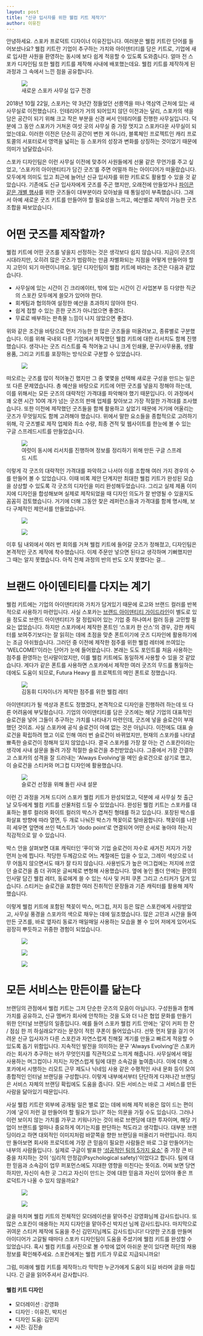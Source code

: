 ```yaml
---
layout: post
title: "신규 입사자를 위한 웰컴 키트 제작기"
author: 이유진
---
```


안녕하세요. 스포카 프로덕트 디자이너 이유진입니다. 여러분은 웰컴 키트란 단어를 들어보셨나요? 웰컴 키트란 기업이 추구하는 가치와 아이덴티티를 담은 키트로, 기업에 새로 입사한 사원을 환영하는 동시에 보다 쉽게 적응할 수 있도록 도와줍니다. 얼마 전 스포카 디자인팀 또한 웰컴 키트를 제작해 사내에 배포했는데요. 웰컴 키트를 제작하게 된 과정과 그 속에서 느낀 점을 공유합니다.

<figure>
  <img src="/images/2018-12-06/office.jpg"
     style="margin: 0 auto;" />
  <figcaption>
  새로운 스포카 사무실 입구 전경
  </figcaption>
</figure>

2018년 10월 22일, 스포카는 약 3년간 정들었던 선릉역을 떠나 역삼역 근처에 있는 새 사무실로 이전했습니다. 인테리어가 거의 되어있지 않던 이전과는 달리, 스포카의 색을 담은 공간이 되기 위해 크고 작은 부분을 신경 써서 인테리어를 진행한 사무실입니다. 덕분에 그 동안 스포카가 거쳐온 여섯 곳의 사무실 중 가장 멋지고 스포카다운 사무실이 되었는데요. 이러한 이전은 단순히 공간이 변한 게 아니라, 블록체인 프로젝트인 캐리 프로토콜의 서포터로서 영역을 넓히는 등 스포카의 성장과 변화를 상징하는 것이었기 때문에 의미가 남달랐습니다.

스포카 디자인팀은 이런 사무실 이전에 맞추어 사원들에게 선물 같은 무언가를 주고 싶었고, ‘스포카의 아이덴티티가 담긴 굿즈’를 주면 어떨까 하는 아이디어가 떠올랐습니다. 모두에게 의미도 있고 최근에 늘어난 신규 입사자를 위한 키트로도 활용할 수 있을 것 같았습니다. 기존에도 신규 입사자에게 굿즈를 주곤 했지만, 오래전에 만들었거나 [파이콘 같은 개별 행사](https://spoqa.github.io/2018/08/09/pyconkr2018.html)를 위한 굿즈들이 대부분이라 모아놨을 때 통일성이 부족했습니다. 그래서 아예 새로운 굿즈 키트를 만들어야 할 필요성을 느끼고, 예산별로 제작이 가능한 굿즈 조합을 짜보았습니다.

# 어떤 굿즈를 제작할까?

웰컴 키트에 어떤 굿즈를 넣을지 선정하는 것은 생각보다 쉽지 않습니다. 지금이 굿즈의 시대라지만, 오히려 많은 굿즈가 범람하는 만큼 차별화되는 지점을 어떻게 만들어야 할지 고민이 되기 마련이니까요. 일단 디자인팀이 웰컴 키트에 바라는 조건은 다음과 같았습니다.

- 사무실에 있는 시간이 긴 크리에이터, 밖에 있는 시간이 긴 사업본부 등 다양한 직군의 스포칸 모두에게 쓸모가 있어야 한다.
- 회계팀과 협의하여 설정한 예산을 초과하지 않아야 한다.
- 쉽게 접할 수 있는 흔한 굿즈가 아니었으면 좋겠다.
- 무료로 배부하는 판촉물 느낌이 나지 않았으면 좋겠다.

위와 같은 조건을 바탕으로 먼저 가능한 한 많은 굿즈들을 떠올려보고, 종류별로 구분했습니다. 이를 위해 국내외 다른 기업에서 제작했던 웰컴 키트에 대한 리서치도 함께 진행했습니다. 생각나는 굿즈 리스트를 죽 적어놓고 나니 크게 인쇄물, 문구/사무용품, 생활용품, 그리고 키트를 포장하는 방식으로 구분할 수 있었습니다.

<figure>
  <img src="/images/2018-12-06/list.png"
     style="margin: 0 auto;" />
</figure>

떠오르는 굿즈를 많이 적어놓긴 했지만 그 중 몇몇을 선택해 새로운 구성을 만드는 일은 또 다른 문제였습니다. 총 예산을 바탕으로 키트에 어떤 굿즈를 넣을지 정해야 하는데, 이를 위해서는 모든 굿즈의 대략적인 가격대를 파악해야 했기 때문입니다. 이 과정에서 꽤 오랜 시간 10여 개가 넘는 굿즈의 판매 업체를 찾아보고 가장 적절한 가격대를 조사했습니다. 또한 이전에 제작했던 굿즈들을 함께 활용하고 싶었기 때문에 거기에 어울리는 굿즈가 무엇일지도 함께 고려해야 했습니다. 위에서 말한 요소들을 종합적으로 고려하기 위해, 각 굿즈별로 제작 업체와 최소 수량, 최종 견적 및 웹사이트를 한눈에 볼 수 있는 구글 스프레드시트를 만들었습니다.

<figure>
  <img src="/images/2018-12-06/sheet.png"
     style="margin: 0 auto;" />
  <figcaption>
   여럿이 동시에 리서치를 진행하며 정보를 정리하기 위해 만든 구글 스프레드 시트
  </figcaption>
</figure>

이렇게 각 굿즈의 대략적인 가격대를 파악하고 나서야 이를 조합해 여러 가지 경우의 수를 만들어 볼 수 있었습니다. 이때 비록 제안 단계지만 최대한 웰컴 키트가 완성된 모습을 상상할 수 있도록 각 굿즈의 디자인을 미리 완성해두었습니다. 그리고 실제 제품 이미지에 디자인을 합성해보며 실제로 제작되었을 때 디자인 의도가 잘 반영될 수 있을지도 꼼꼼히 검토했습니다. 거기에 더해 그동안 찾은 레퍼런스들과 가격대를 함께 명시해, 보다 구체적인 제안서를 만들었습니다.

<figure>
  <img src="/images/2018-12-06/doc_01.png"
     style="margin: 0 auto;" />
</figure>

<figure>
  <img src="/images/2018-12-06/doc_02.png"
     style="margin: 0 auto;" />
</figure>

이후 팀 내외에서 여러 번 회의를 거쳐 웰컴 키트에 들어갈 굿즈가 정해졌고, 디자인팀은 본격적인 굿즈 제작에 착수했습니다. 이제 주문만 넣으면 된다고 생각하며 기뻐했지만 그 때는 알지 못했습니다. 아직 전체 과정의 반의 반도 오지 못했다는 걸...


# 브랜드 아이덴티티를 다지는 계기

웰컴 키트에는 기업의 아이덴티티와 가치가 담겨있기 때문에 로고와 브랜드 컬러를 반복적으로 사용하기 마련입니다. 사실 스포카는 [브랜드 아이덴티티 가이드라인](http://bi.spoqa.com)이 별도로 있을 정도로 브랜드 아이덴티티가 잘 정립되어 있는 기업 중 하나여서 컬러 등을 고민할 필요는 없었습니다. 하지만 스포카에서 제작한 폰트인 ‘스포카 한 산스'의 경우, 강한 캐릭터를 보여주기보다는 잘 읽히는 데에 초점을 맞춘 폰트이기에 굿즈 디자인에 활용하기에는 조금 아쉬웠습니다. 그러던 중 이전에 제작한 점주를 위한 웰컴 레터에 쓰여있는 ‘WELCOME!’이라는 단어가 눈에 들어왔습니다. 본래는 도도 포인트를 처음 사용하는 점주를 환영하는 인사말이었지만, 이를 웰컴 키트에도 동일하게 사용할 수 있을 것 같았습니다. 게다가 같은 폰트를 사용하면 스포카에서 제작한 여러 굿즈의 무드를 통일하는 데에도 도움이 되므로, Futura Heavy 를 프로젝트의 메인 폰트로 정했습니다.

<figure>
  <img src="/images/2018-12-06/welcome_letter.jpg"
     style="margin: 0 auto;" />
  <figcaption>
   김동휘 디자이너가 제작한 점주를 위한 웰컴 레터
  </figcaption>
</figure>

아이덴티티가 될 색상과 폰트도 정했겠다, 본격적으로 디자인을 진행하려 하는데 또 다른 어려움에 부딪혔습니다. 기업의 아이덴티티를 담은 굿즈에는 해당 기업의 대표적인 슬로건을 넣어 그들이 추구하는 가치를 나타내기 마련인데, 굿즈에 넣을 슬로건이 부재했던 것이죠. 사실 스포카에 공식 슬로건이 아예 없는 것은 아닙니다. 이전에도 대표 슬로건을 확립하려 했고 이로 인해 여러 번 슬로건이 바뀌었지만, 현재의 스포카를 나타낼 뾰족한 슬로건이 정해져 있지 않았습니다. 결국 스포카를 가장 잘 아는 건 스포칸이라는 생각에 사내 설문을 돌려 가장 적절한 슬로건을 추천받았습니다. 그중에서 가장 간결하고 스포카의 성격을 잘 드러내는 ‘Always Evolving’을 메인 슬로건으로 삼기로 했고, 이 슬로건을 스티커와 머그컵 디자인에 활용했습니다.

<figure>
  <img src="/images/2018-12-06/slogan.png"
     style="margin: 0 auto;" />
  <figcaption>
   슬로건 선정을 위해 돌린 사내 설문
  </figcaption>
</figure>

이런 긴 과정을 거쳐 드디어 스포카 웰컴 키트가 완성되었고, 덕분에 새 사무실 첫 출근날 모두에게 웰컴 키트를 선물처럼 드릴 수 있었습니다. 완성된 웰컴 키트는 스포카를 대표하는 블루 컬러와 화이트 컬러의 박스가 겹쳐진 형태를 하고 있습니다. 포장된 박스를 화살표 방향에 따라 열면, 두 개로 나눠진 박스가 책꽂이로 탈바꿈합니다. 책꽂이를 나란히 세우면 앞면에 쓰인 텍스트가 ‘dodo point’로 연결되어 어떤 순서로 놓아야 하는지 직감적으로 알 수 있습니다.

박스 안을 살펴보면 대표 캐릭터인 ‘푸이'와 기업 슬로건이 자수로 새겨진 저지가 가장 먼저 눈에 띕니다. 적당한 두께감으로 어느 계절에든 입을 수 있고, 그레이 색상으로 너무 어둡지 않으면서도 때가 잘 타지 않습니다. 사용빈도가 높은 머그컵에는 저지에 쓰였던 슬로건을 좀 더 귀여운 글씨체로 변형해 사용했습니다. 옆에 놓인 폴더 안에는 환영의 인사말 담긴 웰컴 레터, 동료에게 쓸 수 있는 식사 및 커피 쿠폰 그리고 스티커가 담겨 있습니다. 스티커는 슬로건을 포함한 여러 진취적인 문장들과 기존 캐릭터를 활용해 제작했습니다.

이렇게 웰컴 키트에 포함된 책꽂이 박스, 머그컵, 저지 등은 많은 스포칸에게 사랑받았고, 사무실 풍경을 스포카의 색으로 채우는 데에 일조했습니다. 많은 고민과 시간을 들여 만든 굿즈를, 바로 옆자리 동료가 매일매일 사용하는 모습을 볼 수 있어 저에게 있어서도 굉장히 뿌듯하고 귀중한 경험이 되었습니다.

<figure>
  <img src="/images/2018-12-06/kit_01.jpg"
     style="margin: 0 auto;" />
</figure>

<figure>
  <img src="/images/2018-12-06/kit_02.jpg"
     style="margin: 0 auto;" />
</figure>

<figure>
  <img src="/images/2018-12-06/kit_03.jpg"
     style="margin: 0 auto;" />
</figure>

# 모든 서비스는 만든이를 닮는다

브랜딩의 관점에서 웰컴 키트는 그저 단순한 굿즈의 모음이 아닙니다. 구성원들과 함께 가치를 공유하고, 신규 멤버가 회사에 안착하는 것을 도와 더 나은 협업 문화를 만들기 위한 인터널 브랜딩의 일종입니다. 예를 들어 스포카 웰컴 키트 안에는 ‘같이 커피 한 잔 / 점심 한 끼 하실래요?’라는 문장이 적힌 쿠폰이 들어있습니다. 선뜻 먼저 말을 걸기 어려운 신규 입사자가 다른 스포칸과 자연스럽게 친해질 계기를 만들고 빠르게 적응할 수 있도록 돕기 위함입니다. 지속적인 발전을 의미하는 문구 ‘Always Evolving’은 스포카라는 회사가 추구하는 바가 무엇인지를 직관적으로 느끼게 해줍니다. 사무실에서 매일 사용하는 머그컵이나 저지는 자연스럽게 팀에 대한 소속감을 높여줍니다. 이에 더해 스포카에서 시행하는 리모트 근무 제도나 닉네임 사용 같은 수평적인 사내 문화 등이 모여 종합적인 인터널 브랜딩을 구성합니다. 이렇게 내부에서부터 단단하게 다져나간 브랜딩은 서비스 자체의 브랜딩 확립에도 도움을 줍니다. 모든 서비스는 바로 그 서비스를 만든 사람을 닮아있기 때문입니다.

사실 웰컴 키트란 외부에 공개될 일은 별로 없는 데에 비해 제작 비용은 많이 드는 편이기에 ‘굳이 저런 걸 만들어야 할 필요가 있나?’ 하는 의문을 가질 수도 있습니다. 그러나 이런 보이지 않는 가치를 가꾸고 키워나가는 것이 바로 브랜딩에 대한 투자이며, 해당 기업이 브랜드를 얼마나 중요하게 여기는지를 판단하는 척도라고 생각합니다. 대부분 브랜딩이라고 하면 대외적인 이미지처럼 바깥쪽을 향한 브랜딩을 떠올리기 마련입니다. 하지만 돌아보면 회사와 프로덕트에 가장 큰 믿음이 필요한 사람들은 바로 그걸 만들어가는 내부의 사람들입니다. 실제로 구글이 발표한 [‘성공적인 팀의 5가지 요소'](https://rework.withgoogle.com/blog/five-keys-to-a-successful-google-team) 중 가장 큰 비중을 차지하는 것이 ‘심리적 안정감(Psychological safety)'이었다고 합니다. 팀에 대한 믿음과 소속감이 업무 퍼포먼스에도 지대한 영향을 미친다는 뜻이죠. 어찌 보면 당연하지만, 자신이 속한 곳 그리고 자신이 만드는 것에 대한 믿음과 자신이 있어야 좋은 프로덕트가 나올 수 있지 않을까요?

<figure>
  <img src="/images/2018-12-06/use_01.jpg"
     style="margin: 0 auto;" />
</figure>

<figure>
  <img src="/images/2018-12-06/use_02.jpg"
     style="margin: 0 auto;" />
</figure>

글을 마치며 웰컴 키트의 전체적인 모더레이션을 맡아주신 강영화님께 감사드립니다. 또 많은 스포칸이 애용하는 저지 디자인을 맡아주신 박지선 님께 감사드립니다. 마지막으로 귀여운 스티커 제작에 도움을 주신 김민지님께도 감사드립니다! 다양한 굿즈를 만들며 아이디어가 고갈될 때마다 스포카 디자인팀이 도움을 주셨기에 웰컴 키트를 완성할 수 있었습니다. 혹시 웰컴 키트를 사진으로 볼 수밖에 없어 아쉬운 분이 있다면 하단의 채용 정보를 확인해주세요. 스포칸에게는 웰컴 키트가 무료로 지급되니까요!

그럼, 미래에 웰컴 키트를 제작하느라 막막한 누군가에게 도움이 되길 바라며 글을 마칩니다. 긴 글을 읽어주셔서 감사합니다.

#### 웰컴 키트 디자인

- 모더레이션 : 강영화
- 디자인 : 이유진, 박지선
- 디자인 도움: 김민지
- 사진: 김진솔
